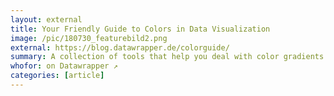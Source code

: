 ```yaml
---
layout: external
title: Your Friendly Guide to Colors in Data Visualization
image: /pic/180730_featurebild2.png
external: https://blog.datawrapper.de/colorguide/
summary: A collection of tools that help you deal with color gradients and color palettes.
whofor: on Datawrapper ↗
categories: [article]
---
```

